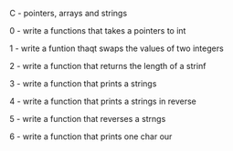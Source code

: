 C - pointers, arrays and strings

0 - write a functions that takes a pointers to int

1 - write a funtion thaqt swaps the values of two integers

2 - write a function that returns the length of a strinf

3 - write a function that prints a strings

4 - write a function that prints a strings in reverse

5 - write a function that reverses a strngs 

6 - write a function that prints one char our
